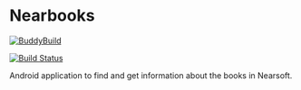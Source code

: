 # Nearbooks

[![BuddyBuild](https://dashboard.buddybuild.com/api/statusImage?appID=56a2cc0c9440780100611939&branch=master&build=latest)](https://dashboard.buddybuild.com/apps/56a2cc0c9440780100611939/build/latest)

[![Build Status](https://www.bitrise.io/app/68676b8ada5dc130.svg?token=iFMCujOE_IcU4L1UKX4FUw)](https://www.bitrise.io/app/68676b8ada5dc130)

Android application to find and get information about the books in Nearsoft.

